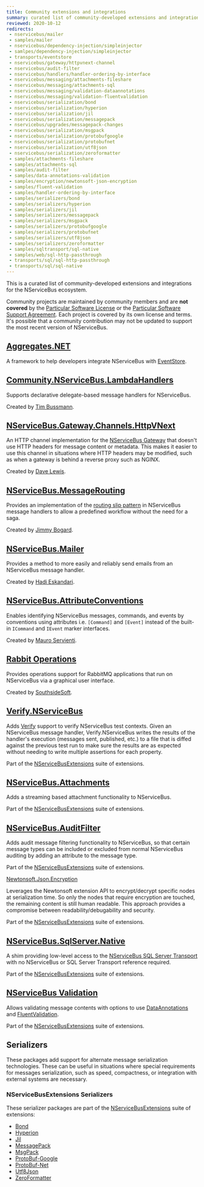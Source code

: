```yaml
---
title: Community extensions and integrations
summary: curated list of community-developed extensions and integrations for the NServiceBus ecosystem.
reviewed: 2020-10-12
redirects:
 - nservicebus/mailer
 - samples/mailer
 - nservicebus/dependency-injection/simpleinjector
 - samlpes/dependency-injection/simpleinjector
 - transports/eventstore
 - nservicebus/gateway/httpvnext-channel
 - nservicebus/audit-filter
 - nservicebus/handlers/handler-ordering-by-interface
 - nservicebus/messaging/attachments-fileshare
 - nservicebus/messaging/attachments-sql
 - nservicebus/messaging/validation-dataannotations
 - nservicebus/messaging/validation-fluentvalidation
 - nservicebus/serialization/bond
 - nservicebus/serialization/hyperion
 - nservicebus/serialization/jil
 - nservicebus/serialization/messagepack
 - nservicebus/upgrades/messagepack-changes
 - nservicebus/serialization/msgpack
 - nservicebus/serialization/protobufgoogle
 - nservicebus/serialization/protobufnet
 - nservicebus/serialization/utf8json
 - nservicebus/serialization/zeroformatter
 - samples/attachments-fileshare
 - samples/attachments-sql
 - samples/audit-filter
 - samples/data-annotations-validation
 - samples/encryption/newtonsoft-json-encryption
 - samples/fluent-validation
 - samples/handler-ordering-by-interface
 - samples/serializers/bond
 - samples/serializers/hyperion
 - samples/serializers/jil
 - samples/serializers/messagepack
 - samples/serializers/msgpack
 - samples/serializers/protobufgoogle
 - samples/serializers/protobufnet
 - samples/serializers/utf8json
 - samples/serializers/zeroformatter
 - samples/sqltransport/sql-native
 - samples/web/sql-http-passthrough
 - transports/sql/sql-http-passthrough
 - transports/sql/sql-native
---
```


This is a curated list of community-developed extensions and integrations for the NServiceBus ecosystem.

Community projects are maintained by community members and are **not covered** by the [Particular Software License](https://particular.net/licensing) or the [Particular Software Support Agreement](https://particular.net/supportagreement). Each project is covered by its own license and terms. It's possible that a community contribution may not be updated to support the most recent version of NServiceBus.


## [Aggregates.NET](https://github.com/charlessolar/Aggregates.NET)

A framework to help developers integrate NServiceBus with [EventStore](https://github.com/EventStore/EventStore).


## [Community.NServiceBus.LambdaHandlers](https://github.com/timbussmann/Community.NServiceBus.LambdaHandlers)

Supports declarative delegate-based message handlers for NServiceBus.

Created by [Tim Bussmann](https://github.com/timbussmann).


## [NServiceBus.Gateway.Channels.HttpVNext](https://github.com/welshdave/NServiceBus.Gateway.Channels.HttpVNext)

An HTTP channel implementation for the [NServiceBus Gateway](/nservicebus/gateway/) that doesn't use HTTP headers for message content or metadata. This makes it easier to use this channel in situations where HTTP headers may be modified, such as when a gateway is behind a reverse proxy such as NGINX.

Created by [Dave Lewis](https://www.dllewis.org/).


## [NServiceBus.MessageRouting](https://github.com/jbogard/NServiceBus.MessageRouting)

Provides an implementation of the [routing slip pattern](http://www.enterpriseintegrationpatterns.com/RoutingTable.html) in NServiceBus message handlers to allow a predefined workflow without the need for a saga.

Created by [Jimmy Bogard](https://jimmybogard.com/).


## [NServiceBus.Mailer](https://github.com/HEskandari/NServiceBus.Mailer)

Provides a method to more easily and reliably send emails from an NServiceBus message handler.

Created by [Hadi Eskandari](http://www.seesharpsoftware.com.au/).


## [NServiceBus.AttributeConventions](https://github.com/mauroservienti/NServiceBus.AttributeConventions)

Enables identifying NServiceBus messages, commands, and events by conventions using attributes i.e. `[Command]` and `[Event]` instead of the built-in `ICommand` and `IEvent` marker interfaces.

Created by [Mauro Servienti](https://milestone.topics.it/).


## [Rabbit Operations](http://rabbitoperations.southsidesoft.com/)

Provides operations support for RabbitMQ applications that run on NServiceBus via a graphical user interface.

Created by [SouthsideSoft](http://southsidesoft.com/).


## [Verify.NServiceBus](https://github.com/NServiceBusExtensions/Verify.NServiceBus)

Adds [Verify](https://github.com/VerifyTests/Verify) support to verify NServiceBus test contexts. Given an NServiceBus message handler, Verify.NServiceBus writes the results of the handler's execution (messages sent, published, etc.) to a file that is diffed against the previous test run to make sure the results are as expected without needing to write multiple assertions for each property.

Part of the [NServiceBusExtensions](https://github.com/NServiceBusExtensions) suite of extensions.


## [NServiceBus.Attachments](https://github.com/NServiceBusExtensions/NServiceBus.Attachments)

Adds a streaming based attachment functionality to NServiceBus.

Part of the [NServiceBusExtensions](https://github.com/NServiceBusExtensions) suite of extensions.


## [NServiceBus.AuditFilter](https://github.com/NServiceBusExtensions/NServiceBus.AuditFilter)

Adds audit message filtering functionality to NServiceBus, so that certain message types can be included or excluded from normal NServiceBus auditing by adding an attribute to the message type.

Part of the [NServiceBusExtensions](https://github.com/NServiceBusExtensions) suite of extensions.


[Newtonsoft.Json.Encryption](https://github.com/NServiceBusExtensions/Newtonsoft.Json.Encryption)

Leverages the Newtonsoft extension API to encrypt/decrypt specific nodes at serialization time. So only the nodes that require encryption are touched, the remaining content is still human readable. This approach provides a compromise between readability/debugability and security.

Part of the [NServiceBusExtensions](https://github.com/NServiceBusExtensions) suite of extensions.


## [NServiceBus.SqlServer.Native](https://github.com/NServiceBusExtensions/NServiceBus.Native)

A shim providing low-level access to the [NServiceBus SQL Server Transport](/transports/sql/) with no NServiceBus or SQL Server Transport reference required.

Part of the [NServiceBusExtensions](https://github.com/NServiceBusExtensions) suite of extensions.


## [NServiceBus Validation](https://github.com/NServiceBusExtensions/NServiceBus.Validation)

Allows validating message contents with options to use [DataAnnotations](https://docs.microsoft.com/en-us/dotnet/api/system.componentmodel.dataannotations) and [FluentValidation](https://github.com/JeremySkinner/FluentValidation).

Part of the [NServiceBusExtensions](https://github.com/NServiceBusExtensions) suite of extensions.


## Serializers

These packages add support for alternate message serialization technologies. These can be useful in situations where special requirements for messages serialization, such as speed, compactness, or integration with external systems are necessary.

### NServiceBusExtensions Serializers

These serializer packages are part of the [NServiceBusExtensions](https://github.com/NServiceBusExtensions) suite of extensions:

* [Bond](https://github.com/NServiceBusExtensions/NServiceBus.Bond)
* [Hyperion](https://github.com/NServiceBusExtensions/NServiceBus.Hyperion)
* [Jil](https://github.com/NServiceBusExtensions/NServiceBus.Jil)
* [MessagePack](https://github.com/NServiceBusExtensions/NServiceBus.MessagePack)
* [MsgPack](https://github.com/NServiceBusExtensions/NServiceBus.MsgPack)
* [ProtoBuf-Google](https://github.com/NServiceBusExtensions/NServiceBus.ProtoBufGoogle)
* [ProtoBuf-Net](https://github.com/NServiceBusExtensions/NServiceBus.ProtoBufNet)
* [Utf8Json](https://github.com/NServiceBusExtensions/NServiceBus.Utf8Json)
* [ZeroFormatter](https://github.com/NServiceBusExtensions/NServiceBus.ZeroFormatter)
